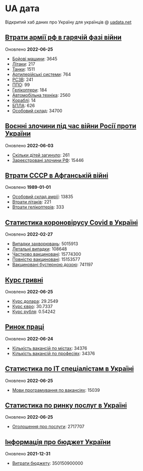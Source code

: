 # UA дата
Відкритий хаб даних про Україну для українців @ [uadata.net](https://uadata.net/)

## [Втрати армії рф в гарячій фазі війни](https://uadata.net/vtraty-rf.data)
Оновлено **2022-06-25**

- [Бойові машини](https://uadata.net/vtraty-rf:bbm.data): 3645
- [Літаки](https://uadata.net/vtraty-rf:planes.data): 217
- [Танки](https://uadata.net/vtraty-rf:tanks.data): 1511
- [Артилерійські системи](https://uadata.net/vtraty-rf:artilery.data): 764
- [РСЗВ](https://uadata.net/vtraty-rf:rszv.data): 241
- [ППО](https://uadata.net/vtraty-rf:ppo.data): 99
- [Гелікоптери](https://uadata.net/vtraty-rf:helicopters.data): 184
- [Автомобільна техніка](https://uadata.net/vtraty-rf:auto.data): 2560
- [Кораблі](https://uadata.net/vtraty-rf:ships.data): 14
- [БПЛА](https://uadata.net/vtraty-rf:bpla.data): 626
- [Особовий склад](https://uadata.net/vtraty-rf.data): 34700

## [Воєнні злочини під час війни Росії проти України](https://uadata.net/zlochiny-rf.data)
Оновлено **2022-06-03**

- [Скільки дітей загинуло](https://uadata.net/zlochiny-rf.data): 261
- [Зареєстровані злочини РФ](https://uadata.net/zlochiny-rf:registered-crimes.data): 15446

## [Втрати СССР в Афганській війні](https://uadata.net/vtraty-su-in-afgan.data)
Оновлено **1989-01-01**

- [Особовий склад амрії](https://uadata.net/vtraty-su-in-afgan.data): 13835
- [Втрати літаків](https://uadata.net/vtraty-su-in-afgan:soviet-aircraft-losses-in-afgan-war.data): 221
- [Втрати гелікоптерів](https://uadata.net/vtraty-su-in-afgan:soviet-helicopters-losses-in-afgan-war.data): 333

## [Статистика короновірусу Covid в Україні](https://uadata.net/corona.data)
Оновлено **2022-02-27**

- [Випадки захворювань](https://uadata.net/corona.data): 5015913
- [Летальні випадки](https://uadata.net/corona:totla-deaths.data): 108648
- [Частково вакциновані](https://uadata.net/corona:persons-vaccinated.data): 15774300
- [Повністю вакциновані](https://uadata.net/corona:persons-fully-vaccinated.data): 15153577
- [Вакциновані бустерною дозою](https://uadata.net/corona:persons-with-booster.data): 741197

## [Курс гривні](https://uadata.net/kurs-hryvni.data)
Оновлено **2022-06-25**

- [Курс долара](https://uadata.net/kurs-hryvni.data): 29.2549
- [Курс євро](https://uadata.net/kurs-hryvni:euro-to-hryvna.data): 30.7337
- [Курс рубля](https://uadata.net/kurs-hryvni:fubl-to-hryvna.data): 0.54242

## [Ринок праці](https://uadata.net/rynok-praci.data)
Оновлено **2022-06-24**

- [Кількість вакансій по містах](https://uadata.net/rynok-praci.data): 34376
- [Кількість вакансій по професіях](https://uadata.net/rynok-praci:positions.data): 34376

## [Статистика по ІТ спеціалістам в Україні](https://uadata.net/rozrobka-softu.data)
Оновлено **2022-06-25**

- [Мови програмування по вакансіях](https://uadata.net/rozrobka-softu.data): 15039

## [Статистика по ринку послуг в Україні](https://uadata.net/poslugy.data)
Оновлено **2022-06-25**

- [Оголошення про послуги](https://uadata.net/poslugy.data): 2717707

## [Інформація про бюджет України](https://uadata.net/budget.data)
Оновлено **2021-12-31**

- [Витрати бюджету](https://uadata.net/budget.data): 350150900000
